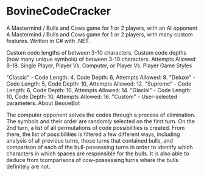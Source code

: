 # BovineCodeCracker
A Mastermind / Bulls and Cows game for 1 or 2 players, with an AI opponent
A Mastermind / Bulls and Cows game for 1 or 2 players, with many custom features. Written in C# with .NET.

Custom code lengths of between 3-10 characters.
Custom code depths (how many unique symbols) of between 3-10 characters.
Attempts Allowed 8-18.
Single Player, Player Vs. Computer, or Player Vs. Player
Game Styles

"Classic" - Code Length: 4, Code Depth: 6, Attempts Allowed: 8.
"Deluxe" - Code Length: 5, Code Depth: 10, Attempts Allowed: 12.
"Supreme" - Code Length: 6, Code Depth: 10, Attempts Allowed: 14.
"Glacial" - Code Length: 10, Code Depth: 10, Attempts Allowed: 16.
"Custom" - User-selected parameters.
About BessieBot

The computer opponent solves the codes through a process of elimination. The symbols and their order are randomly selected on the 
first turn. On the 2nd turn, a list of all permutations of code possibilities is created. From there, the list of possibilities is 
filtered a few different ways, including analysis of all previous turns, those turns that contained bulls, and comparison of each of 
the bull-possessing turns in order to identify which characters in which spaces are responsible for the bulls. It is also able to deduce 
from tcomparisons of cow-possessing turns where the bulls definitely are not.

